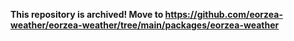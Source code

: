 **This repository is archived! Move to https://github.com/eorzea-weather/eorzea-weather/tree/main/packages/eorzea-weather**
